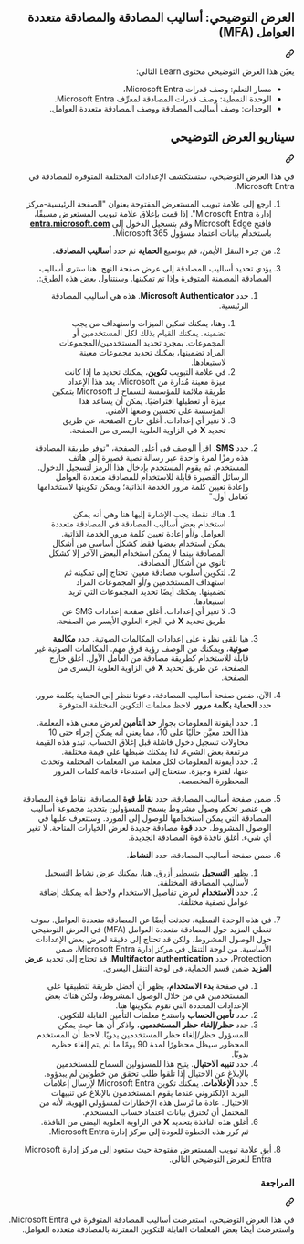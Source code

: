 <div class="Box-sc-g0xbh4-0 eoaCFS js-snippet-clipboard-copy-unpositioned undefined" data-hpc="true"><article class="markdown-body entry-content container-lg" itemprop="text">
<div class="markdown-heading" dir="rtl"><h1 tabindex="-1" class="heading-element" dir="rtl">العرض التوضيحي: أساليب المصادقة والمصادقة متعددة العوامل (MFA)</h1><a id="user-content-العرض-التوضيحي-أساليب-المصادقة-والمصادقة-متعددة-العوامل-mfa" class="anchor" aria-label="Permalink: العرض التوضيحي: أساليب المصادقة والمصادقة متعددة العوامل (MFA)" href="#العرض-التوضيحي-أساليب-المصادقة-والمصادقة-متعددة-العوامل-mfa"><svg class="octicon octicon-link" viewBox="0 0 16 16" version="1.1" width="16" height="16" aria-hidden="true"><path d="m7.775 3.275 1.25-1.25a3.5 3.5 0 1 1 4.95 4.95l-2.5 2.5a3.5 3.5 0 0 1-4.95 0 .751.751 0 0 1 .018-1.042.751.751 0 0 1 1.042-.018 1.998 1.998 0 0 0 2.83 0l2.5-2.5a2.002 2.002 0 0 0-2.83-2.83l-1.25 1.25a.751.751 0 0 1-1.042-.018.751.751 0 0 1-.018-1.042Zm-4.69 9.64a1.998 1.998 0 0 0 2.83 0l1.25-1.25a.751.751 0 0 1 1.042.018.751.751 0 0 1 .018 1.042l-1.25 1.25a3.5 3.5 0 1 1-4.95-4.95l2.5-2.5a3.5 3.5 0 0 1 4.95 0 .751.751 0 0 1-.018 1.042.751.751 0 0 1-1.042.018 1.998 1.998 0 0 0-2.83 0l-2.5 2.5a1.998 1.998 0 0 0 0 2.83Z"></path></svg></a></div>
<p dir="rtl">يعيّن هذا العرض التوضيحي محتوى Learn التالي:</p>
<ul dir="rtl">
<li>مسار التعلم: وصف قدرات Microsoft Entra،</li>
<li>الوحدة النمطية: وصف قدرات المصادقة لمعرِّف Microsoft Entra.</li>
<li>الوحدات: وصف أساليب المصادقة ووصف المصادقة متعددة العوامل.</li>
</ul>
<div class="markdown-heading" dir="rtl"><h2 tabindex="-1" class="heading-element" dir="rtl">سيناريو العرض التوضيحي</h2><a id="user-content-سيناريو-العرض-التوضيحي" class="anchor" aria-label="Permalink: سيناريو العرض التوضيحي" href="#سيناريو-العرض-التوضيحي"><svg class="octicon octicon-link" viewBox="0 0 16 16" version="1.1" width="16" height="16" aria-hidden="true"><path d="m7.775 3.275 1.25-1.25a3.5 3.5 0 1 1 4.95 4.95l-2.5 2.5a3.5 3.5 0 0 1-4.95 0 .751.751 0 0 1 .018-1.042.751.751 0 0 1 1.042-.018 1.998 1.998 0 0 0 2.83 0l2.5-2.5a2.002 2.002 0 0 0-2.83-2.83l-1.25 1.25a.751.751 0 0 1-1.042-.018.751.751 0 0 1-.018-1.042Zm-4.69 9.64a1.998 1.998 0 0 0 2.83 0l1.25-1.25a.751.751 0 0 1 1.042.018.751.751 0 0 1 .018 1.042l-1.25 1.25a3.5 3.5 0 1 1-4.95-4.95l2.5-2.5a3.5 3.5 0 0 1 4.95 0 .751.751 0 0 1-.018 1.042.751.751 0 0 1-1.042.018 1.998 1.998 0 0 0-2.83 0l-2.5 2.5a1.998 1.998 0 0 0 0 2.83Z"></path></svg></a></div>
<p dir="rtl">في هذا العرض التوضيحي، ستستكشف الإعدادات المختلفة المتوفرة للمصادقة في Microsoft Entra.</p>
<ol dir="rtl">
<li>
<p dir="rtl">ارجع إلى علامة تبويب المستعرض المفتوحة بعنوان "الصفحة الرئيسية-مركز إدارة Microsoft Entra".  إذا قمت بإغلاق علامة تبويب المستعرض مسبقًا، فافتح Microsoft Edge وقم بتسجيل الدخول إلى <strong><a href="https://entra.microsoft.com" rel="nofollow">entra.microsoft.com</a></strong> باستخدام بيانات اعتماد مسؤول Microsoft 365.</p>
</li>
<li>
<p dir="rtl">من جزء التنقل الأيمن، قم بتوسيع <strong>الحماية</strong> ثم حدد <strong>أساليب المصادقة</strong>.</p>
</li>
<li>
<p dir="rtl">يؤدي تحديد أساليب المصادقة إلى عرض صفحة النهج.  هنا سترى أساليب المصادقة المضمنة المتوفرة وإذا تم تمكينها.  وسنتناول بعض هذه الطرق:.</p>
<ol dir="rtl">
<li>
<p dir="rtl">حدد <strong>Microsoft Authenticator</strong>.  هذه هي أساليب المصادقة الرئيسية.</p>
<ol dir="rtl">
<li>وهنا، يمكنك تمكين الميزات واستهداف من يجب تضمينه.  يمكنك القيام بذلك لكل المستخدمين أو المجموعات. بمجرد تحديد المستخدمين/المجموعات المراد تضمينها، يمكنك تحديد مجموعات معينة لاستبعادها.</li>
<li>في علامة التبويب <strong>تكوين</strong>، يمكنك تحديد ما إذا كانت ميزة معينة مُدارة من Microsoft. يعد هذا الإعداد طريقة ملائمة للمؤسسة للسماح لـ Microsoft بتمكين ميزة أو تعطيلها افتراضيًا. يمكن أن يساعد هذا المؤسسة على تحسين وضعها الأمني.</li>
<li>لا تغير أي إعدادات. أغلق خارج الصفحة، عن طريق تحديد <strong>X</strong> في الزاوية العلوية اليسرى من الصفحة.</li>
</ol>
</li>
<li>
<p dir="rtl">حدد <strong>SMS</strong>.  اقرأ الوصف في أعلى الصفحة، "توفر طريقة المصادقة هذه رمزًا لمرة واحدة عبر رسالة نصية قصيرة إلى هاتف المستخدم، ثم يقوم المستخدم بإدخال هذا الرمز لتسجيل الدخول. الرسائل القصيرة قابلة للاستخدام للمصادقة متعددة العوامل وإعادة تعيين كلمة مرور الخدمة الذاتية؛ ويمكن تكوينها لاستخدامها كعامل أول."</p>
<ol dir="rtl">
<li>هناك نقطة يجب الإشارة إليها هنا وهي أنه يمكن استخدام بعض أساليب المصادقة في المصادقة متعددة العوامل و/أو إعادة تعيين كلمة مرور الخدمة الذاتية.  يمكن استخدام بعضها فقط كشكل أساسي من أشكال المصادقة بينما لا يمكن استخدام البعض الآخر إلا كشكل ثانوي من أشكال المصادقة.</li>
<li>لتكوين أسلوب مصادقة معين، تحتاج إلى تمكينه ثم استهداف المستخدمين و/أو المجموعات المراد تضمينها.  يمكنك أيضًا تحديد المجموعات التي تريد استبعادها.</li>
<li>لا تغير أي إعدادات.  أغلق صفحة إعدادات SMS عن طريق تحديد <strong>X</strong> في الجزء العلوي الأيسر من الصفحة.</li>
</ol>
</li>
<li>
<p dir="rtl">هيا نلقي نظرة على إعدادات المكالمات الصوتية.  حدد <strong>مكالمة صوتية</strong>، ويمكنك من الوصف رؤية فرق مهم.  المكالمات الصوتية غير قابلة للاستخدام كطريقة مصادقة من العامل الأول. أغلق خارج الصفحة، عن طريق تحديد <strong>X</strong> في الزاوية العلوية اليسرى من الصفحة.</p>
</li>
</ol>
</li>
<li>
<p dir="rtl">الآن، ضمن صفحة أساليب المصادقة، دعونا ننظر إلى الحماية بكلمة مرور. حدد <strong>الحماية بكلمة مرور</strong>.  لاحظ معلمات التكوين المختلفة المتوفرة.</p>
<ol dir="rtl">
<li>حدد أيقونة المعلومات بجوار <strong>حد التأمين</strong> لعرض معنى هذه المعلمة.  هذا الحد معيَّن حاليًا على 10، مما يعني أنه يمكن إجراء حتى 10 محاولات تسجيل دخول فاشلة قبل إغلاق الحساب. تبدو هذه القيمة مرتفعة بعض الشيء، لذا يمكنك ضبطها على قيمة مختلفة.</li>
<li>حدد أيقونة المعلومات لكل معلمة من المعلمات المختلفة وتحدث عنها، لفترة وجيزة.  ستحتاج إلى استدعاء قائمة كلمات المرور المحظورة المخصصة.</li>
</ol>
</li>
<li>
<p dir="rtl">ضمن صفحة أساليب المصادقة، حدد <strong>نقاط قوة</strong> المصادقة.  نقاط قوة المصادقة هي عنصر تحكم وصول مشروط يسمح للمسؤولين بتحديد مجموعة أساليب المصادقة التي يمكن استخدامها للوصول إلى المورد. وستتعرف عليها في الوصول المشروط.  حدد <strong>قوة</strong> مصادقة جديدة لعرض الخيارات المتاحة. لا تغير أي شيء.  أغلق نافذة قوة المصادقة الجديدة.</p>
</li>
<li>
<p dir="rtl">ضمن صفحة أساليب المصادقة، حدد <strong>النشاط</strong>.</p>
<ol dir="rtl">
<li>يظهر <strong>التسجيل</strong> بتسطير أزرق.  هنا، يمكنك عرض نشاط التسجيل لأساليب المصادقة المختلفة.</li>
<li>حدد <strong>الاستخدام</strong> لعرض تفاصيل الاستخدام ولاحظ أنه يمكنك إضافة عوامل تصفية مختلفة.</li>
</ol>
</li>
<li>
<p dir="rtl">في هذه الوحدة النمطية، تحدثت أيضًا عن المصادقة متعددة العوامل. سوف تغطي المزيد حول المصادقة متعددة العوامل (MFA) في العرض التوضيحي حول الوصول المشروط، ولكن قد تحتاج إلى دقيقة لعرض بعض الإعدادات الأساسية.  من لوحة التنقل في مركز إدارة Microsoft Entra، ضمن Protection، حدد <strong>Multifactor authentication</strong>.  قد تحتاج إلى تحديد <strong>عرض المزيد</strong> ضمن قسم الحماية، في لوحة التنقل اليسرى.</p>
<ol dir="rtl">
<li>في صفحة <strong>بدء الاستخدام</strong>، يظهر أن أفضل طريقة لتطبيقها على المستخدمين هي من خلال الوصول المشروط، ولكن هناك بعض الإعدادات المحددة التي تقوم بتكوينها هنا.</li>
<li>حدد <strong>تأمين الحساب</strong> واستدع معلمات التأمين القابلة للتكوين.</li>
<li>حدد <strong>حظر/إلغاء حظر المستخدمين</strong>، واذكر أن هنا حيث يمكن للمسؤول حظر/إلغاء حظر المستخدمين يدويًا.  لاحظ أن المستخدم المحظور سيظل محظورًا لمدة 90 يومًا ما لم يتم إلغاء حظره يدويًا.</li>
<li>حدد <strong>تنبيه الاحتيال</strong>.  يتيح هذا للمسؤولين السماح للمستخدمين بالإبلاغ عن الاحتيال إذا تلقوا طلب تحقق من خطوتين لم يبدؤوه.</li>
<li>حدد <strong>الإعلامات</strong>.  يمكنك تكوين Microsoft Entra لإرسال إعلامات البريد الإلكتروني عندما يقوم المستخدمون بالإبلاغ عن تنبيهات الاحتيال. عادة ما تُرسل هذه الإخطارات لمسؤولي الهوية، لأنه من المحتمل أن تُخترق بيانات اعتماد حساب المستخدم.</li>
<li>أغلق هذه النافذة بتحديد <strong>X</strong> في الزاوية العلوية اليمنى من النافذة.  ثم كرر هذه الخطوة للعودة إلى مركز إدارة Microsoft Entra.</li>
</ol>
</li>
<li>
<p dir="rtl">أبقِ علامة تبويب المستعرض مفتوحة حيث ستعود إلى مركز إدارة Microsoft Entra للعرض التوضيحي التالي.</p>
</li>
</ol>
<div class="markdown-heading" dir="rtl"><h3 tabindex="-1" class="heading-element" dir="rtl">المراجعة</h3><a id="user-content-المراجعة" class="anchor" aria-label="Permalink: المراجعة" href="#المراجعة"><svg class="octicon octicon-link" viewBox="0 0 16 16" version="1.1" width="16" height="16" aria-hidden="true"><path d="m7.775 3.275 1.25-1.25a3.5 3.5 0 1 1 4.95 4.95l-2.5 2.5a3.5 3.5 0 0 1-4.95 0 .751.751 0 0 1 .018-1.042.751.751 0 0 1 1.042-.018 1.998 1.998 0 0 0 2.83 0l2.5-2.5a2.002 2.002 0 0 0-2.83-2.83l-1.25 1.25a.751.751 0 0 1-1.042-.018.751.751 0 0 1-.018-1.042Zm-4.69 9.64a1.998 1.998 0 0 0 2.83 0l1.25-1.25a.751.751 0 0 1 1.042.018.751.751 0 0 1 .018 1.042l-1.25 1.25a3.5 3.5 0 1 1-4.95-4.95l2.5-2.5a3.5 3.5 0 0 1 4.95 0 .751.751 0 0 1-.018 1.042.751.751 0 0 1-1.042.018 1.998 1.998 0 0 0-2.83 0l-2.5 2.5a1.998 1.998 0 0 0 0 2.83Z"></path></svg></a></div>
<p dir="rtl">في هذا العرض التوضيحي، استعرضت أساليب المصادقة المتوفرة في Microsoft Entra.  واستعرضت أيضًا بعض المعلمات القابلة للتكوين المقترنة بالمصادقة متعددة العوامل.</p>
</article></div>
